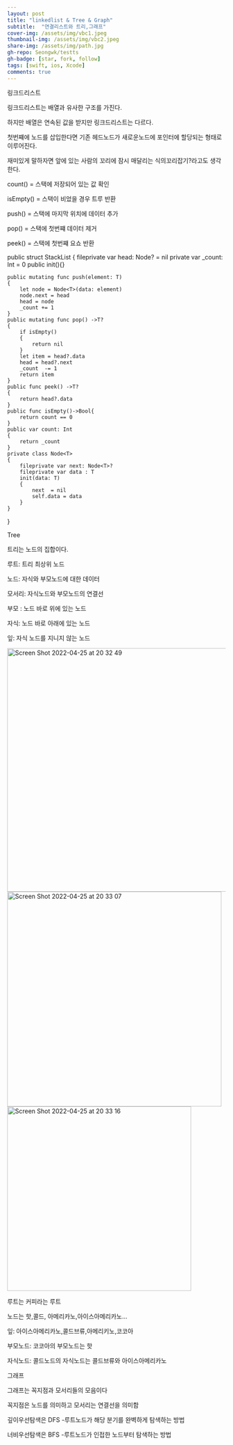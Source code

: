 ```yaml
---
layout: post
title: "linkedlist & Tree & Graph" 
subtitle:  "연결리스트와 트리,그래프"
cover-img: /assets/img/vbc1.jpeg
thumbnail-img: /assets/img/vbc2.jpeg
share-img: /assets/img/path.jpg
gh-repo: Seongwk/testts
gh-badge: [star, fork, follow]
tags: [swift, ios, Xcode]
comments: true
---
```




링크드리스트

링크드리스트는 배열과 유사한 구조를 가진다.

하지만 배열은 연속된 값을 받지만 링크드리스트는 다르다.

첫번쨰에 노드를 삽입한다면 기존 헤드노드가 새로운노드에 포인터에 할당되는 형태로 이루어진다.

재미있게 말하자면 앞에 있는 사람의 꼬리에 잠시 매달리는 식의꼬리잡기?라고도 생각한다.


count() = 스택에 저장되어 있는 값 확인

isEmpty() = 스택이 비었을 경우 트루 반환

push() = 스택에 마지막 위치에 데이터 추가

pop() = 스택에 첫번쨰 데이터 제거 

peek() = 스택에 첫번쨰 요쇼 반환


public struct StackList<T>
{
    fileprivate var head: Node<T>?  =  nil
    private var _count: Int = 0
    public init(){}

    public mutating func push(element: T)
    {
        let node = Node<T>(data: element)
        node.next = head
        head = node
        _count += 1
    }
    public mutating func pop() ->T?
    {
        if isEmpty()
        {
            return nil
        }
        let item = head?.data
        head = head?.next
        _count  -= 1
        return item
    }
    public func peek() ->T?
    {
        return head?.data
    }
    public func isEmpty()->Bool{
        return count == 0
    }
    public var count: Int
    {
        return _count
    }
    private class Node<T>
    {
        fileprivate var next: Node<T>?
        fileprivate var data : T
        init(data: T)
        {
            next  = nil
            self.data = data
        }
    }
}
  

Tree

트리는 노드의 집합이다.

루트: 트리 최상위 노드
  
노드: 자식와 부모노드에 대한 데이터
  
모서리: 자식노드와 부모노드의 연결선
  
부모 : 노드 바로 위에 있는 노드
  
자식: 노드 바로 아래에 있는 노드
  
잎: 자식 노드를 지니지 않는 노드
  
<img width="560" alt="Screen Shot 2022-04-25 at 20 32 49" src="https://user-images.githubusercontent.com/40172001/165081014-209a5364-f8f0-47e6-9b13-9c0f36754f24.png">
  
<img width="494" alt="Screen Shot 2022-04-25 at 20 33 07" src="https://user-images.githubusercontent.com/40172001/165081032-352d9aa5-c1c7-40cb-872f-fd8b9a59d942.png">
  
<img width="424" alt="Screen Shot 2022-04-25 at 20 33 16" src="https://user-images.githubusercontent.com/40172001/165081049-2c3b4e29-dbe2-4924-a6b8-d26893584717.png">

루트는 커피라는 루트
    
노드는 핫,콜드, 아메리카노,아이스아메리카노…
    
잎: 아이스아메리카노,콜드브류,아메리키노,코코아
    
부모노드: 코코아의 부모노드는 핫
    
자식노드: 콜드노드의 자식노드는 콜드브류와 아이스아메리카노
    
그래프

그래프는 꼭지점과 모서리들의 모음이다
    
꼭지점은 노드를 의미하고 모서리는 연결선을 의미함

깊이우선탐색은 DFS
-루트노드가 해당 분기를 완벽하게 탐색하는 방법

너비우선탐색은 BFS	
-루트노드가 인접한 노드부터 탐색하는 방법
